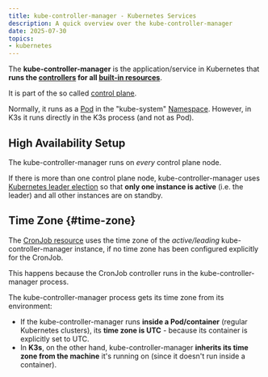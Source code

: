```yaml
---
title: kube-controller-manager - Kubernetes Services
description: A quick overview over the kube-controller-manager
date: 2025-07-30
topics:
- kubernetes
---
```


The **kube-controller-manager** is the application/service in Kubernetes that **runs the [controllers](resources/overview.md#controllers) for all [built-in resources](resources/overview.md#built-in-resources)**.

It is part of the so called [control plane](terminology.md).

Normally, it runs as a [Pod](resources/pods.md) in the "kube-system" [Namespace](resources/namespaces.md). However, in K3s it runs directly in the K3s process (and not as Pod).

## High Availability Setup

The kube-controller-manager runs on *every* control plane node.

If there is more than one control plane node, kube-controller-manager uses [Kubernetes leader election](leader-election.md) so that **only one instance is active** (i.e. the leader) and all other instances are on standby.

## Time Zone {#time-zone}

The [CronJob resource](resources/cronjobs.md) uses the time zone of the *active/leading* kube-controller-manager instance, if no time zone has been configured explicitly for the CronJob.

This happens because the CronJob controller runs in the kube-controller-manager process.

The kube-controller-manager process gets its time zone from its environment:

* If the kube-controller-manager runs **inside a Pod/container** (regular Kubernetes clusters), its **time zone is UTC** - because its container is explicitly set to UTC.
* In **K3s**, on the other hand, kube-controller-manager **inherits its time zone from the machine** it's running on (since it doesn't run inside a container).
